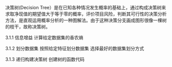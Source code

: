  决策树(Decision Tree）是在已知各种情况发生概率的基础上，通过构成决策树来求取净现值的期望值大于等于零的概率，评价项目风险，判断其可行性的决策分析方法，是直观运用概率分析的一种图解法。由于这种决策分支画成图形很像一棵树的枝干，故称决策树。

3.1.1 信息增益
计算给定数据集的香农熵

3.1.2 划分数据集
按照给定特征划分数据集
选择最好的数据集划分方式

3.1.3 递归构建决策树
创建树的函数代码
